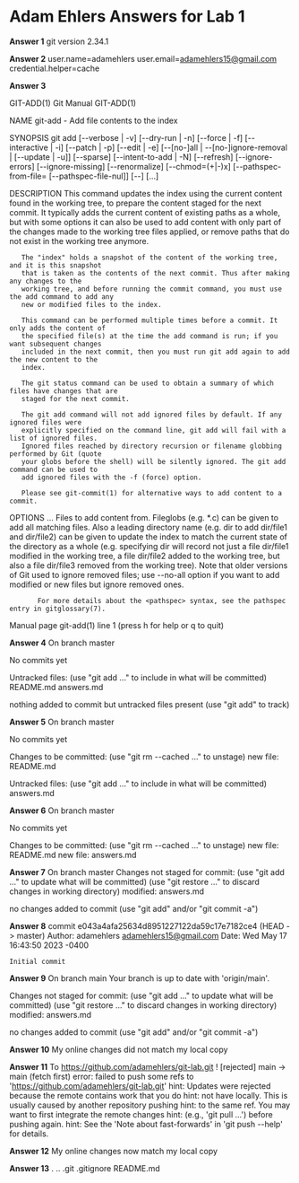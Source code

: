 # Adam Ehlers Answers for Lab 1

**Answer 1**
git version 2.34.1


**Answer 2**
user.name=adamehlers
user.email=adamehlers15@gmail.com
credential.helper=cache

**Answer 3**

GIT-ADD(1)                                   Git Manual                                  GIT-ADD(1)

NAME
       git-add - Add file contents to the index

SYNOPSIS
       git add [--verbose | -v] [--dry-run | -n] [--force | -f] [--interactive | -i] [--patch | -p]
                 [--edit | -e] [--[no-]all | --[no-]ignore-removal | [--update | -u]] [--sparse]
                 [--intent-to-add | -N] [--refresh] [--ignore-errors] [--ignore-missing] [--renormalize]
                 [--chmod=(+|-)x] [--pathspec-from-file=<file> [--pathspec-file-nul]]
                 [--] [<pathspec>...]

DESCRIPTION
       This command updates the index using the current content found in the working tree, to
       prepare the content staged for the next commit. It typically adds the current content of
       existing paths as a whole, but with some options it can also be used to add content with
       only part of the changes made to the working tree files applied, or remove paths that do not
       exist in the working tree anymore.

       The "index" holds a snapshot of the content of the working tree, and it is this snapshot
       that is taken as the contents of the next commit. Thus after making any changes to the
       working tree, and before running the commit command, you must use the add command to add any
       new or modified files to the index.

       This command can be performed multiple times before a commit. It only adds the content of
       the specified file(s) at the time the add command is run; if you want subsequent changes
       included in the next commit, then you must run git add again to add the new content to the
       index.

       The git status command can be used to obtain a summary of which files have changes that are
       staged for the next commit.

       The git add command will not add ignored files by default. If any ignored files were
       explicitly specified on the command line, git add will fail with a list of ignored files.
       Ignored files reached by directory recursion or filename globbing performed by Git (quote
       your globs before the shell) will be silently ignored. The git add command can be used to
       add ignored files with the -f (force) option.

       Please see git-commit(1) for alternative ways to add content to a commit.

OPTIONS
       <pathspec>...
           Files to add content from. Fileglobs (e.g.  *.c) can be given to add all matching files.
           Also a leading directory name (e.g.  dir to add dir/file1 and dir/file2) can be given to
           update the index to match the current state of the directory as a whole (e.g. specifying
           dir will record not just a file dir/file1 modified in the working tree, a file dir/file2
           added to the working tree, but also a file dir/file3 removed from the working tree).
           Note that older versions of Git used to ignore removed files; use --no-all option if you
           want to add modified or new files but ignore removed ones.

           For more details about the <pathspec> syntax, see the pathspec entry in gitglossary(7).
Manual page git-add(1) line 1 (press h for help or q to quit)


**Answer 4**
On branch master

No commits yet

Untracked files:
  (use "git add <file>..." to include in what will be committed)
        README.md
        answers.md

nothing added to commit but untracked files present (use "git add" to track)


**Answer 5**
On branch master

No commits yet

Changes to be committed:
  (use "git rm --cached <file>..." to unstage)
        new file:   README.md

Untracked files:
  (use "git add <file>..." to include in what will be committed)
        answers.md


**Answer 6**
On branch master

No commits yet

Changes to be committed:
  (use "git rm --cached <file>..." to unstage)
        new file:   README.md
        new file:   answers.md


**Answer 7**
On branch master
Changes not staged for commit:
  (use "git add <file>..." to update what will be committed)
  (use "git restore <file>..." to discard changes in working directory)
        modified:   answers.md

no changes added to commit (use "git add" and/or "git commit -a")


**Answer 8**
commit e043a4afa25634d8951227122da59c17e7182ce4 (HEAD -> master)
Author: adamehlers <adamehlers15@gmail.com>
Date:   Wed May 17 16:43:50 2023 -0400

    Initial commit


**Answer 9**
On branch main
Your branch is up to date with 'origin/main'.

Changes not staged for commit:
  (use "git add <file>..." to update what will be committed)
  (use "git restore <file>..." to discard changes in working directory)
        modified:   answers.md

no changes added to commit (use "git add" and/or "git commit -a")


**Answer 10**
My online changes did not match my local copy


**Answer 11**
To https://github.com/adamehlers/git-lab.git
 ! [rejected]        main -> main (fetch first)
error: failed to push some refs to 'https://github.com/adamehlers/git-lab.git'
hint: Updates were rejected because the remote contains work that you do
hint: not have locally. This is usually caused by another repository pushing
hint: to the same ref. You may want to first integrate the remote changes
hint: (e.g., 'git pull ...') before pushing again.
hint: See the 'Note about fast-forwards' in 'git push --help' for details.


**Answer 12**
My online changes now match my local copy


**Answer 13**
.  ..  .git  .gitignore  README.md
